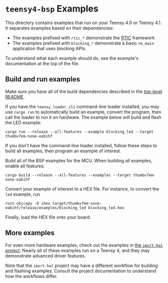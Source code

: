 # `teensy4-bsp` Examples

This directory contains examples that run on your Teensy 4.0 or Teensy 4.1. It
separates examples based on their dependencies:

- The examples prefixed with `rtic_*` demonstrate the [RTIC] framework
- The examples prefixed with `blocking_*` demonstrate a basic `no_main`
  application that uses blocking APIs.

[RTIC]: https://rtic.rs

To understand what each example should do, see the example's documentation at
the top of the file.

## Build and run examples

Make sure you have all of the build dependencies described in the [top-level
README](../README.md#dependencies).

If you have the `teensy_loader_cli` command-line loader installed, you may use
`cargo run` to automatically build an example, convert the program, then call
the loader to run it on hardware. The example below will build and flash the LED
example:

```
cargo run --release --all-features --example blocking_led --target thumbv7em-none-eabihf
```

If you don't have the command-line loader installed, follow these steps to build
all examples, then program an example of interest.

Build all of the BSP examples for the MCU. When building all examples, enable
all features:

```
cargo build --release --all-features --examples --target thumbv7em-none-eabihf
```

Convert your example of interest to a HEX file. For instance, to convert the
`led` example, run

```
rust-objcopy -O ihex target/thumbv7em-none-eabihf/release/examples/blocking_led blocking_led.hex
```

Finally, load the HEX file onto your board. 

## More examples

For even more hardware examples, check out the examples in [the `imxrt-hal`
project](https://github.com/imxrt-rs/imxrt-hal). Nearly all of these examples
run on a Teensy 4, and they may demonstrate advanced driver features.

Note that the `imxrt-hal` project may have a different workflow for building
and flashing examples. Consult the project documentation to understand how
the workflows differ.
